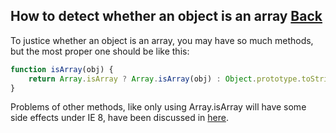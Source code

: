 ## How to detect whether an object is an array [Back](./../array.md)

To justice whether an object is an array, you may have so much methods, but the most proper one should be like this:

```js
function isArray(obj) {
    return Array.isArray ? Array.isArray(obj) : Object.prototype.toString.call(obj) === '[object Array]';
}
```

Problems of other methods, like only using Array.isArray will have some side effects under IE 8, have been discussed in [here](./../../../../post/array_inference_in_javascript/array_inference_in_javascript.md).
